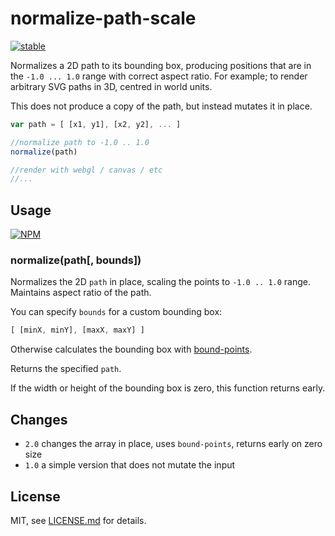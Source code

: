# normalize-path-scale

[![stable](http://badges.github.io/stability-badges/dist/stable.svg)](http://github.com/badges/stability-badges)

Normalizes a 2D path to its bounding box, producing positions that are in the `-1.0 ... 1.0` range with correct aspect ratio. For example; to render arbitrary SVG paths in 3D, centred in world units.

This does not produce a copy of the path, but instead mutates it in place.

```js
var path = [ [x1, y1], [x2, y2], ... ]

//normalize path to -1.0 .. 1.0
normalize(path)

//render with webgl / canvas / etc
//...
```

## Usage

[![NPM](https://nodei.co/npm/normalize-path-scale.png)](https://nodei.co/npm/normalize-path-scale/)

### normalize(path[, bounds])

Normalizes the 2D `path` in place, scaling the points to `-1.0 .. 1.0` range. Maintains aspect ratio of the path. 

You can specify `bounds` for a custom bounding box:

```js
[ [minX, minY], [maxX, maxY] ]
```

Otherwise calculates the bounding box with [bound-points](https://github.com/mikolalysenko/bound-points).

Returns the specified `path`.

If the width or height of the bounding box is zero, this function returns early.

## Changes

- `2.0` changes the array in place, uses `bound-points`, returns early on zero size
- `1.0` a simple version that does not mutate the input

## License

MIT, see [LICENSE.md](http://github.com/mattdesl/normalize-path-scale/blob/master/LICENSE.md) for details.
